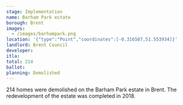 ```yaml
---
stage: Implementation 
name: Barham Park estate 
borough: Brent 
images:
  - /images/barhampark.png
location: '{"type":"Point","coordinates":[-0.316587,51.553934]}'
landlord: Brent Council
developer:
itla:
total: 214
ballot:
planning: Demolished
---
```

214 homes were demolished on the Barham Park estate in Brent.
The redevelopment of the estate was completed in 2018.
